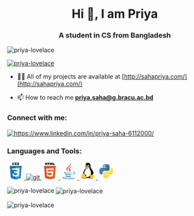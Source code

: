 <h1 align="center">Hi 👋, I am Priya</h1>
<h3 align="center">A student in CS from Bangladesh</h3>

<p align="left"> <img src="https://komarev.com/ghpvc/?username=priya-lovelace&label=Profile%20views&color=0e75b6&style=flat" alt="priya-lovelace" /> </p>

<p align="left"> <a href="https://github.com/ryo-ma/github-profile-trophy"><img src="https://github-profile-trophy.vercel.app/?username=priya-lovelace" alt="priya-lovelace" /></a> </p>

- 👨‍💻 All of my projects are available at [http://sahapriya.com/](http://sahapriya.com/)

- 📫 How to reach me **priya.saha@g.bracu.ac.bd**

<h3 align="left">Connect with me:</h3>
<p align="left">
<a href="https://linkedin.com/in/https://www.linkedin.com/in/priya-saha-6112000/" target="blank"><img align="center" src="https://raw.githubusercontent.com/rahuldkjain/github-profile-readme-generator/master/src/images/icons/Social/linked-in-alt.svg" alt="https://www.linkedin.com/in/priya-saha-6112000/" height="30" width="40" /></a>
</p>

<h3 align="left">Languages and Tools:</h3>
<p align="left"> <a href="https://www.w3schools.com/css/" target="_blank"> <img src="https://raw.githubusercontent.com/devicons/devicon/master/icons/css3/css3-original-wordmark.svg" alt="css3" width="40" height="40"/> </a> <a href="https://git-scm.com/" target="_blank"> <img src="https://www.vectorlogo.zone/logos/git-scm/git-scm-icon.svg" alt="git" width="40" height="40"/> </a> <a href="https://www.w3.org/html/" target="_blank"> <img src="https://raw.githubusercontent.com/devicons/devicon/master/icons/html5/html5-original-wordmark.svg" alt="html5" width="40" height="40"/> </a> <a href="https://www.java.com" target="_blank"> <img src="https://raw.githubusercontent.com/devicons/devicon/master/icons/java/java-original.svg" alt="java" width="40" height="40"/> </a> <a href="https://www.linux.org/" target="_blank"> <img src="https://raw.githubusercontent.com/devicons/devicon/master/icons/linux/linux-original.svg" alt="linux" width="40" height="40"/> </a> <a href="https://www.python.org" target="_blank"> <img src="https://raw.githubusercontent.com/devicons/devicon/master/icons/python/python-original.svg" alt="python" width="40" height="40"/> </a> </p>

<p><img align="left" src="https://github-readme-stats.vercel.app/api/top-langs?username=priya-lovelace&show_icons=true&locale=en&layout=compact" alt="priya-lovelace" /></p>

<p>&nbsp;<img align="center" src="https://github-readme-stats.vercel.app/api?username=priya-lovelace&show_icons=true&locale=en" alt="priya-lovelace" /></p>

<p><img align="center" src="https://github-readme-streak-stats.herokuapp.com/?user=priya-lovelace&" alt="priya-lovelace" /></p>

